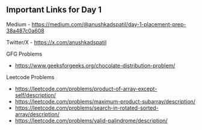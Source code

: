 ## Important Links for Day 1

Medium - https://medium.com/@anushkadspatil/day-1-placement-prep-38a487c0a608

Twitter/X - https://x.com/anushkadspatil

GFG Problems
- https://www.geeksforgeeks.org/chocolate-distribution-problem/ 

Leetcode Problems
- https://leetcode.com/problems/product-of-array-except-self/description/
- https://leetcode.com/problems/maximum-product-subarray/description/
- https://leetcode.com/problems/search-in-rotated-sorted-array/description/
- https://leetcode.com/problems/valid-palindrome/description/
